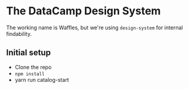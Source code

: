 # The DataCamp Design System
The working name is Waffles, but we're using `design-system` for internal findability.

## Initial setup
* Clone the repo
* `npm install`
* yarn run catalog-start
